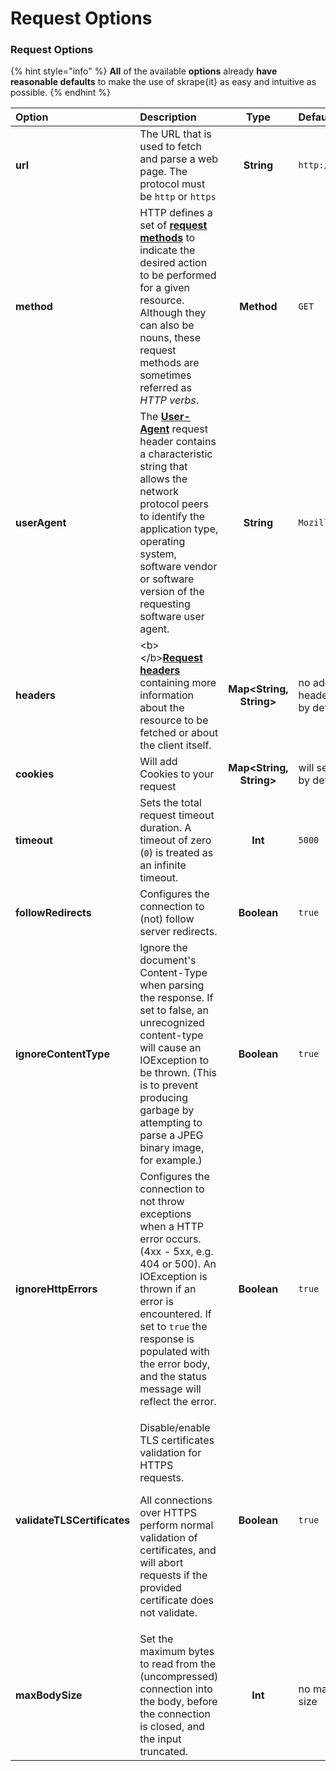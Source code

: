 # Request Options

### Request Options

{% hint style="info" %}
**All** of the available **options** already **have reasonable defaults** to make the use of skrape{it} as easy and intuitive as possible.
{% endhint %}

<table>
  <thead>
    <tr>
      <th style="text-align:left">Option</th>
      <th style="text-align:left">Description</th>
      <th style="text-align:center">Type</th>
      <th style="text-align:left">Default</th>
    </tr>
  </thead>
  <tbody>
    <tr>
      <td style="text-align:left"><b>url</b>
      </td>
      <td style="text-align:left">The URL that is used to fetch and parse a web page. The protocol must
        be <code>http</code> or <code>https</code>
      </td>
      <td style="text-align:center"><b>String</b>
      </td>
      <td style="text-align:left"><code>http://localhost:8080</code>
      </td>
    </tr>
    <tr>
      <td style="text-align:left"><b>method</b>
      </td>
      <td style="text-align:left">HTTP defines a set of <a href="https://developer.mozilla.org/en-US/docs/Web/HTTP/Methods"><b>request methods</b></a> to
        indicate the desired action to be performed for a given resource. Although
        they can also be nouns, these request methods are sometimes referred as <em>HTTP verbs</em>.</td>
      <td
      style="text-align:center"><b>Method</b>
        </td>
        <td style="text-align:left"><code>GET</code>
        </td>
    </tr>
    <tr>
      <td style="text-align:left"><b>userAgent</b>
      </td>
      <td style="text-align:left">The <a href="https://developer.mozilla.org/de/docs/Web/HTTP/Headers/User-Agent"><b>User-Agent</b></a> request
        header contains a characteristic string that allows the network protocol
        peers to identify the application type, operating system, software vendor
        or software version of the requesting software user agent.</td>
      <td style="text-align:center"><b>String</b>
      </td>
      <td style="text-align:left"><code>Mozilla/5.0 skrape.it</code>
      </td>
    </tr>
    <tr>
      <td style="text-align:left"><b>headers</b>
      </td>
      <td style="text-align:left">&lt;b&gt;&lt;/b&gt;<a href="https://developer.mozilla.org/en-US/docs/Web/HTTP/Headers"><b>Request headers </b></a>containing
        more information about the resource to be fetched or about the client itself.</td>
      <td
      style="text-align:center"><b>Map&lt;String, String&gt;</b>
        </td>
        <td style="text-align:left">no additional custom headers will be sent by default</td>
    </tr>
    <tr>
      <td style="text-align:left"><b>cookies</b>
      </td>
      <td style="text-align:left">Will add Cookies to your request</td>
      <td style="text-align:center"><b>Map&lt;String, String&gt;</b>
      </td>
      <td style="text-align:left">will send no Cookies by default</td>
    </tr>
    <tr>
      <td style="text-align:left"><b>timeout</b>
      </td>
      <td style="text-align:left">Sets the total request timeout duration. A timeout of zero (<code>0</code>)
        is treated as an infinite timeout.</td>
      <td style="text-align:center"><b>Int</b>
      </td>
      <td style="text-align:left"><code>5000</code>
      </td>
    </tr>
    <tr>
      <td style="text-align:left"><b>followRedirects</b>
      </td>
      <td style="text-align:left">Configures the connection to (not) follow server redirects.</td>
      <td style="text-align:center"><b>Boolean</b>
      </td>
      <td style="text-align:left"><code>true</code>
      </td>
    </tr>
    <tr>
      <td style="text-align:left"><b>ignoreContentType</b>
      </td>
      <td style="text-align:left">Ignore the document&apos;s Content-Type when parsing the response. If
        set to false, an unrecognized content-type will cause an IOException to
        be thrown. (This is to prevent producing garbage by attempting to parse
        a JPEG binary image, for example.)</td>
      <td style="text-align:center"><b>Boolean</b>
      </td>
      <td style="text-align:left"><code>true</code>
      </td>
    </tr>
    <tr>
      <td style="text-align:left"><b>ignoreHttpErrors</b>
      </td>
      <td style="text-align:left">Configures the connection to not throw exceptions when a HTTP error occurs.
        (4xx - 5xx, e.g. 404 or 500). An IOException is thrown if an error is encountered.
        If set to <code>true</code> the response is populated with the error body,
        and the status message will reflect the error.</td>
      <td style="text-align:center"><b>Boolean</b>
      </td>
      <td style="text-align:left"><code>true</code>
      </td>
    </tr>
    <tr>
      <td style="text-align:left"><b>validateTLSCertificates</b>
      </td>
      <td style="text-align:left">
        <p>Disable/enable TLS certificates validation for HTTPS requests.</p>
        <p>All connections over HTTPS perform normal validation of certificates,
          and will abort requests if the provided certificate does not validate.</p>
      </td>
      <td style="text-align:center"><b>Boolean</b>
      </td>
      <td style="text-align:left"><code>true</code>
      </td>
    </tr>
    <tr>
      <td style="text-align:left"><b>maxBodySize</b>
      </td>
      <td style="text-align:left">Set the maximum bytes to read from the (uncompressed) connection into
        the body, before the connection is closed, and the input truncated.</td>
      <td
      style="text-align:center"><b>Int</b>
        </td>
        <td style="text-align:left">no maximum body size</td>
    </tr>
  </tbody>
</table>



